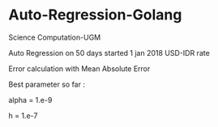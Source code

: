 # Auto-Regression-Golang
Science Computation-UGM

Auto Regression on 50 days started 1 jan 2018 USD-IDR rate

Error calculation with Mean Absolute Error

Best parameter so far : 

alpha = 1.e-9

h = 1.e-7
